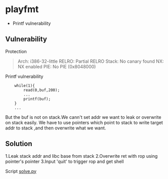 # playfmt
- Printf vulnerability

## Vulnerability
Protection
>   Arch:     i386-32-little
    RELRO:    Partial RELRO
    Stack:    No canary found
    NX:       NX enabled
    PIE:      No PIE (0x8048000)



Printf vulnerability
```
	while(1){
		read(0,buf,200);
		...
		printf(buf);
	}
	...
```
But the buf is not on stack.We cann't set addr we want to leak or overwrite on stack easily.
We have to use pointers which point to stack to write target addr to stack ,and then  overwrite what we want.

## Solution
1.Leak stack addr and libc base from stack
2.Overwrite ret with rop using pointer's pointer
3.Input 'quit' to trigger rop and get shell

Script [solve.py](./solve.py)